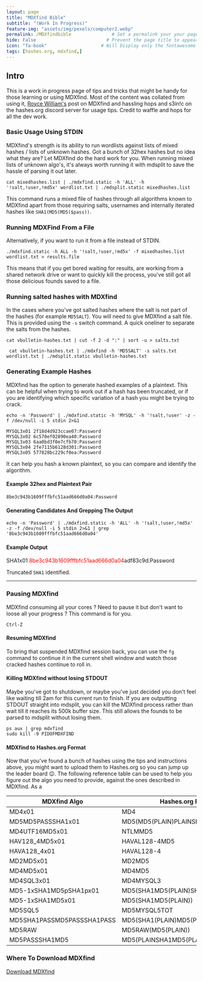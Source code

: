 ```yaml
---
layout: page
title: "MDXfind Bible"
subtitle: "(Work In Progress)"   
feature-img: "assets/img/pexels/computer2.webp"
permalink: /MDXfindbible               # Set a permalink your your page
hide: False                          # Prevent the page title to appear in the navbar
icon: "fa-book"                    # Will Display only the fontawesome icon (here: fa-search) and not the title
tags: [hashes.org, mdxfind,]
---
```



## Intro

This is a work in progress page of tips and tricks that might be handy for those learning or using MDXfind. Most of the content was collated from using it, [Royce William's](https://www.techsolvency.com/pub/bin/mdxfind/) post on MDXfind and hassling hops and s3in!c on the hashes.org discord server for usage tips. Credit to waffle and hops for all the dev work.


### Basic Usage Using STDIN

MDXfind's strength is its ability to run wordlists against lists of mixed hashes / lists of unknown hashes. Got a bunch of 32hex hashes but no idea what they are? Let MDXfind do the hard work for you. When running mixed lists of unknown algo's, it's always worth running it with mdsplit to save the hassle of parsing it out later.

```
cat mixedhashes.list | ./mdxfind.static -h 'ALL' -h '!salt,!user,!md5x' wordlist.txt | ./mdsplit.static mixedhashes.list
```
This command runs a mixed file of hashes through all algorithms known to  MDXfind apart from those requiring salts, usernames and internally iterated hashes like `SHA1(MD5(MD5($pass))`.

### Running MDXFind From a File

Alternatively, if you want to run it from a file instead of STDIN.

```
./mdxfind.static -h ALL -h '!salt,!user,!md5x' -f mixedhashes.list wordlist.txt > results.file
```
This means that if you get bored waiting for results, are working from a shared network drive or want to quickly kill the process, you've still got all those delicious founds saved to a file.


### Running salted hashes with MDXfind

In the cases where you've got salted hashes where the salt is not part of the hashes (for example `MD5SALT`). You will need to give MDXfind a salt file. This is provided using the  `-s` switch command. A quick oneliner to separate the salts from the hashes.

```
cat vbulletin-hashes.txt | cut -f 2 -d ":" | sort -u > salts.txt
```

```
 cat vbulletin-hashes.txt | ./mdxfind -h 'MD5SALT' -s salts.txt wordlist.txt | ./mdsplit.static vbulletin-hashes.txt
```


### Generating Example Hashes

MDXfind has the option to generate hashed examples of a plaintext. This can be helpful when trying to work out if a hash has been truncated, or if you are identifying which specific variation of a hash you might be trying to crack.  

```
echo -n 'Password' | ./mdxfind.static -h 'MYSQL' -h '!salt,!user' -z -f /dev/null -i 5 stdin 2>&1
```

```
MYSQL3x01 2f18d4d923ccae07:Password
MYSQL3x02 6c570ef02890ea40:Password
MYSQL3x03 6aa0bd3f0e7cfb70:Password
MYSQL3x04 2fe7115b6128d301:Password
MYSQL3x05 577828bc229cf0ea:Password
```
It can help you hash a known plaintext, so you can compare and identify the algorithm.

#### Example 32hex and Plaintext Pair
`8be3c943b1609fffbfc51aad666d0a04:Password`

#### Generating Candidates And Grepping The Output
```
echo -n 'Password' | ./mdxfind.static -h 'ALL' -h '!salt,!user,!md5x' -z -f /dev/null -i 5 stdin 2>&1 | grep '8be3c943b1609fffbfc51aad666d0a04'
```
#### Example Output

SHA1x01  <span style="color:red">8be3c943b1609fffbfc51aad666d0a04</span>adf83c9d:Password

Truncated `SHA1` identified.

---

### Pausing MDXfind

MDXfind consuming all your cores ? Need to pause it but don't want to loose all your progress ? This command is for you.

`Ctrl-Z`

#### Resuming MDXfind

To bring that suspended MDXfind session back, you can use the `fg` command to continue it in the current shell window and watch those cracked hashes continue to roll in.


#### Killing MDXfind without losing STDOUT

Maybe you've got to shutdown, or maybe you've just decided you don't feel like waiting till 2am for this current run to finish. If you are outputting STDOUT straight into mdsplit, you can kill the MDXfind process rather than wait till it reaches its 500k buffer size. This still allows the founds to be parsed to mdsplit without losing them.

```
ps aux | grep mdxfind
sudo kill -9 PIDOFMDXFIND

```

#### MDXfind to Hashes.org Format

Now that you've found a bunch of hashes using the tips and instructions above, you might want to upload them to Hashes.org so you can jump up the leader board 😉. The following reference table can be used to help you figure out the algo you need to provide, against the ones described in MDXfind. As a

|MDXfind Algo|Hashes.org Format|
|------------|---------------|
|MD4x01      | MD4           |
|MD5MD5PASSSHA1x01|MD5(MD5(PLAIN)PLAINSHA1(PLAIN))|
|MD4UTF16MD5x01| NTLMMD5|
|HAV128_4MD5x01| HAVAL128-4MD5|
|HAVA128_4x01|HAVAL128-4|
|MD2MD5x01|MD2MD5|
|MD4MD5x01|MD4MD5|
|MD4SQL3x01|MD4MYSQL3|  
|MD5-1xSHA1MD5pSHA1px01|MD5(SHA1MD5(PLAIN)SHA1(PLAIN))|
|MD5-1xSHA1MD5x01|MD5(SHA1MD5(PLAIN))|
|MD5SQL5|MD5MYSQL5TOT|
|MD5SHA1PASSMD5PASSSHA1PASS|MD5(SHA1(PLAIN)MD5(PLAIN)SHA1(PLAIN))|
|MD5RAW|MD5RAW(MD5(PLAIN))|
|MD5PASSSHA1MD5|MD5(PLAINSHA1MD5(PLAIN))

### Where To Download MDXfind

[Download MDXfind](https://hashes.org/mdxfind.php)
